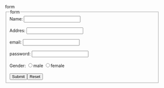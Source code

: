 <html>
  <head>
    form
  </head>
<body>
   <form>
      <fieldset>
      <legend>form</legend>
      Name:
      <input type="test"/>
      <br/>
      <br/>
      Addres:
      <input type="test"/>
      <br/>
      <br/>
      email:
      <input type="test"/>
       <br/>
      <br/>
      password:
      <input type="test"/>
       <br/>
      <br/>
      Gender:
      <input type="radio" value="m" name="gender"/>male
      <input type="radio" value="m" name="gender"/>female
       <br/>
      <br/>
        <input type="submit" name="submit"/><input type="reset" name="rt"/>
      </fieldset>
   </form>
</body>
</html>
